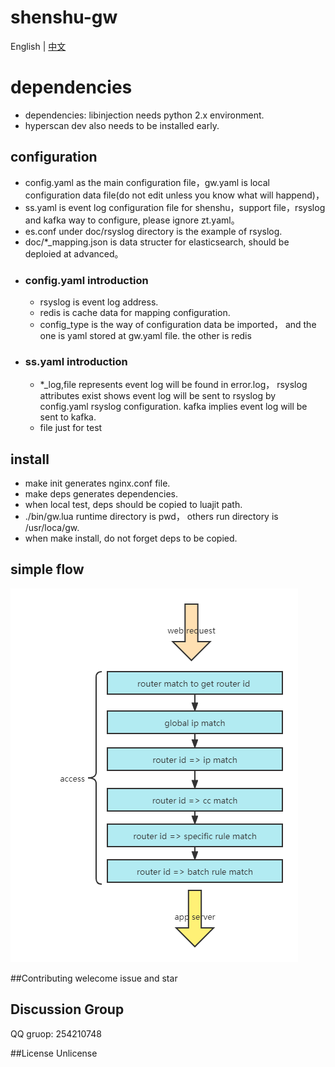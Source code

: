 # shenshu-gw
English | [中文](./README.md)

# dependencies
- dependencies: libinjection needs python 2.x environment.
- hyperscan dev also needs to be installed early.

## configuration
- config.yaml as the main configuration file，gw.yaml is local configuration data file(do not edit unless you know what will happend)，
- ss.yaml is event log configuration file for shenshu，support file，rsyslog and kafka way to configure, please ignore zt.yaml。
- es.conf under doc/rsyslog directory is the example of rsyslog.
- doc/*_mapping.json is data structer for elasticsearch, should be deploied at advanced。
- ### config.yaml introduction
    - rsyslog is event log address.
    - redis is cache data for mapping configuration.
    - config_type is the way of configuration data be imported， and the one is yaml stored at gw.yaml file.
    the other is redis
- ### ss.yaml introduction
    - *_log,file represents event log will be found in error.log， rsyslog attributes exist shows event log will be
  sent to rsyslog by config.yaml rsyslog configuration. kafka implies event log will be sent to kafka.
    - file just for test

## install
- make init generates nginx.conf file.
- make deps generates dependencies.
- when local test, deps should be copied to luajit path.
- ./bin/gw.lua runtime directory is pwd， others run directory is /usr/loca/gw.
- when make install, do not forget deps to be copied.

## simple flow
![image](doc/images/flow.png)

##Contributing
welecome issue and star

## Discussion Group
QQ gruop: 254210748

##License
Unlicense

